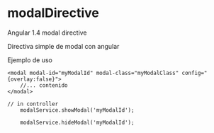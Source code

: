 # modalDirective
Angular 1.4 modal directive


Directiva simple de modal con angular



Ejemplo de uso 



	<modal modal-id="myModalId" modal-class="myModalClass" config="{overlay:false}">
		//... contenido
	</modal>

	// in controller
		modalService.showModal('myModalId');

		modalService.hideModal('myModalId');